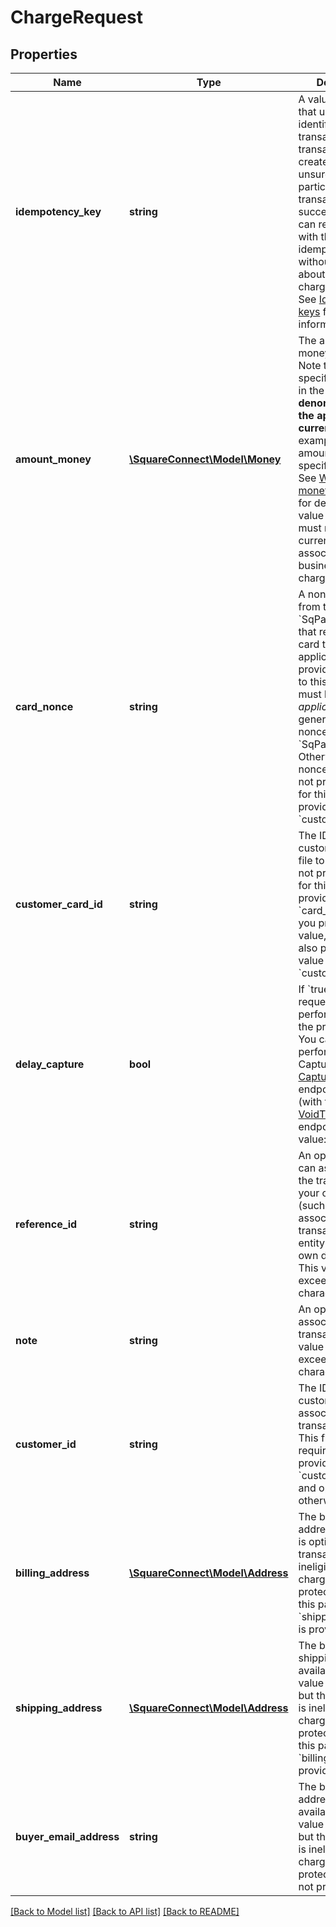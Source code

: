 # ChargeRequest

## Properties
Name | Type | Description | Notes
------------ | ------------- | ------------- | -------------
**idempotency_key** | **string** | A value you specify that uniquely identifies this transaction among transactions you&#39;ve created.  If you&#39;re unsure whether a particular transaction succeeded, you can reattempt it with the same idempotency key without worrying about double-charging the buyer.  See [Idempotency keys](#idempotencykeys) for more information. | 
**amount_money** | [**\SquareConnect\Model\Money**](Money.md) | The amount of money to charge.  Note that you specify the amount in the __smallest denomination of the applicable currency__. For example, US dollar amounts are specified in cents. See [Working with monetary amounts](#workingwithmonetaryamounts) for details.  The value of &#x60;currency&#x60; must match the currency associated with the business that is charging the card. | 
**card_nonce** | **string** | A nonce generated from the &#x60;SqPaymentForm&#x60; that represents the card to charge.  The application that provides a nonce to this endpoint must be the _same application_ that generated the nonce with the &#x60;SqPaymentForm&#x60;. Otherwise, the nonce is invalid.  Do not provide a value for this field if you provide a value for &#x60;customer_card_id&#x60;. | [optional] 
**customer_card_id** | **string** | The ID of the customer card on file to charge. Do not provide a value for this field if you provide a value for &#x60;card_nonce&#x60;.  If you provide this value, you _must_ also provide a value for &#x60;customer_id&#x60;. | [optional] 
**delay_capture** | **bool** | If &#x60;true&#x60;, the request will only perform an Auth on the provided card. You can then later perform either a Capture (with the [CaptureTransaction](#endpoint-capturetransaction) endpoint) or a Void (with the [VoidTransation](#endpoint-voidtransaction) endpoint).  Default value: &#x60;false&#x60; | [optional] 
**reference_id** | **string** | An optional ID you can associate with the transaction for your own purposes (such as to associate the transaction with an entity ID in your own database).  This value cannot exceed 40 characters. | [optional] 
**note** | **string** | An optional note to associate with the transaction.  This value cannot exceed 60 characters. | [optional] 
**customer_id** | **string** | The ID of the customer to associate this transaction with. This field is required if you provide a value for &#x60;customer_card_id&#x60;, and optional otherwise. | [optional] 
**billing_address** | [**\SquareConnect\Model\Address**](Address.md) | The buyer&#39;s billing address. This value is optional, but this transaction is ineligible for chargeback protection if neither this parameter nor &#x60;shipping_address&#x60; is provided. | [optional] 
**shipping_address** | [**\SquareConnect\Model\Address**](Address.md) | The buyer&#39;s shipping address, if available. This value is optional, but this transaction is ineligible for chargeback protection if neither this parameter nor &#x60;billing_address&#x60; is provided. | [optional] 
**buyer_email_address** | **string** | The buyer&#39;s email address, if available. This value is optional, but this transaction is ineligible for chargeback protection if it is not provided. | [optional] 

[[Back to Model list]](../README.md#documentation-for-models) [[Back to API list]](../README.md#documentation-for-api-endpoints) [[Back to README]](../README.md)


